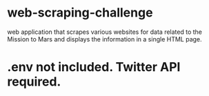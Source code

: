 # web-scraping-challenge

web application that scrapes various websites for data related to the Mission to Mars and displays the information in a single HTML page.

# .env not included. Twitter API required.
